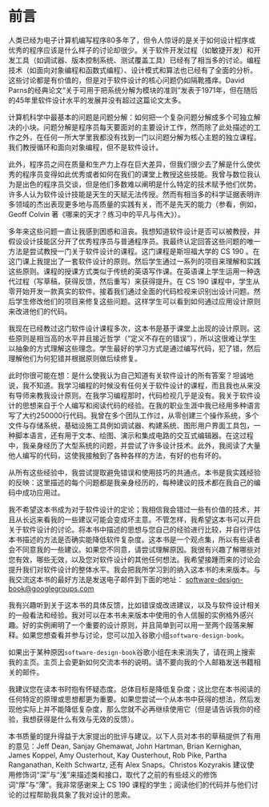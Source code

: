 # 前言

人类已经为电子计算机编写程序80多年了，但令人惊讶的是关于如何设计程序或优秀的程序应该是什么样子的讨论却很少。关于软件开发过程（如敏捷开发）和开发工具（如调试器、版本控制系统、测试覆盖工具）已经有了相当多的讨论。编程技术（如面向对象编程和函数式编程）、设计模式和算法也已经有了全面的分析。这些讨论都是有价值的，但是对于软件设计的核心问题仍如隔靴搔痒。David Parns的经典论文“关于可用于把系统分解为模块的准则”发表于1971年，但在随后的45年里软件设计水平的发展并没有超过这篇论文太多。

计算机科学中最基本的问题是问题分解：如何把一个复杂问题分解成多个可独立解决的小块。问题分解是程序员每天要面对的主要设计工作，然而除了此处描述的工作之外，在任何一所大学里我都没有找到一门以问题分解为核心主题的独立课程。我们教授循环和面向对象编程，但不是软件设计。

此外，程序员之间在质量和生产力上存在巨大差异，但我们很少去了解是什么使优秀的程序员变得如此优秀或者如何在我们的课堂上教授这些技能。我曾与数位我认为是出色的程序员交谈，但是他们多数难以阐明是什么特定的技术赋予他们优势。许多人认为软件设计技能是天生的天赋无法传授。然而有相当多的科学证据表明许多领域的杰出表现更多地与高质量的实践有关，而不是先天的能力（参看，例如，Geoff Colvin 著《哪来的天才？练习中的平凡与伟大》）。

多年来这些问题一直让我感到困惑和沮丧。我想知道软件设计是否可以被教授，并假设设计技能区分开了优秀程序员与普通程序员。我最终认定回答这些问题的唯一方法是尝试教授一门关于软件设计的课程。这门课程是斯坦福大学的 CS 190 。在这门课上我提出了一套软件设计的原则。然后学生通过一系列的项目来理解和实践这些原则。课程的授课方式类似于传统的英语写作课。在英语课上学生运用一种迭代过程（写草稿，获得反馈，然后重写）来获得提升。在 CS 190 课程中，学生从零开始开发一款真实的软件。接着我们通过全面的代码检视来识别出设计问题。然后学生修改他们的项目来修复这些问题。这样学生可以看到如何通过应用设计原则来改进他们的代码。

我现在已经教过这门软件设计课程多次，这本书是基于课堂上出现的设计原则。这些原则是相当高的水平并且接近哲学（“定义不存在的错误”），所以这很难让学生以抽象的方式理解这些理念。学生最好的学习方式是通过编写代码，犯了错，然后理解他们为何犯错并根据原则做后续修复。

此时你很可能在想：是什么使我认为自己知道有关软件设计的所有答案？坦诚地说，我不知道。我学习编程的时候没有任何关于软件设计的课程，而且我也从来没有导师来教我设计原则。在我学习编程那时，代码检视几乎是没有。我关于软件设计的思想来自于个人编写和阅读代码的经验。在我的职业生涯中我已经用多种语言写了大约250000行代码。我曾在多个团队工作过，从零创建三个操作系统，多个文件与存储系统，基础设施工具例如调试器、构建系统、图形用户界面工具包，一种脚本语言，还有用于文本、绘图、演示和集成电路的交互式编辑器。在这过程中，我亲身经历了大型系统的问题，并尝试了许多设计技术。此外，我阅读了大量他人编写的代码，这使我接触到了各种各样的方法，有好的也有坏的。

从所有这些经验中，我尝试提取避免错误和使用技巧的共通点。本书是我实践经验的反映：这里描述的每个问题都是我亲身经历的，每种建议的技术都在我自己的编码中成功应用过。

我不希望这本书成为对于软件设计的定论；我相信我会错过一些有价值的技术，并且从长远来看我的一些建议可能会变成坏主意。不管怎样，我希望这本书可以开启关于软件设计的讨论。将本书中描述的思想与您自己的经验进行比较，并自行评估本书描述的方法是否确实能降低软件复杂度。这本书是一个观点集，所以有些读者会不同意我的一些建议。如果您不同意，请尝试理解原因。我很有兴趣了解哪些对您有效，哪些无效，以及您对软件设计的其他任何想法。我希望接踵而来的讨论会提升我们对软件设计的整体水平。我会把我所学习到的纳入这本书的未来版本。与我交流这本书的最好方法是发送电子邮件到下面的地址：
[software-design-book@googlegroups.com](mailto:software-design-book@googlegroups.com)

我有兴趣听到关于这本书的具体反馈，比如错误或改进建议，以及与软件设计相关的一般看法和经验。我对可以在本书未来版本中使用的令人信服的实例格外感兴趣。好的实例阐明了一个重要的设计原则，并且简单到可以用一至两个段落来解释。如果您想查看并参与讨论，您可以加入谷歌小组`software-design-book`。

如果出于某种原因`software-design-book`谷歌小组在未来消失了，请在网上搜索我的主页。主页上会更新如何交流本书的说明。请不要向我的个人邮箱发送书籍相关的邮件。

我建议您在读本书时抱有怀疑态度。总体目标是降低复杂度；这比您在本书阅读的任何特定的原理或思想都更为重要。如果您尝试一个从本书中获得的想法，然后发现他实际上并不能降低复杂度，那么您就不必再继续使用它（但是请告诉我你的经验，我想获得是什么有效与无效的反馈）。

本书质量的提升得益于大家提出的批评与建议。以下人员对本书的草稿提供了有用的意见：Jeff Dean, Sanjay Ghemawat, John Hartman, Brian Kernighan, James Koppel, Amy Ousterhout, Kay Ousterhout, Rob Pike, Partha Ranganathan, Keith Schwartz, 还有 Alex Snaps。Christos Kozyrakis 建议使用修饰词“深”与“浅”来描述类和接口，取代了之前的有些歧义的修饰词“厚”与“薄”。我非常感谢来上 CS 190 课程的学生；阅读他们的代码并与他们讨论的过程帮助我具象了我对设计的思索。

